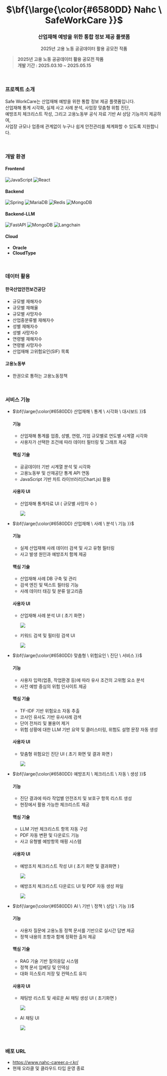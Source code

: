 <h1 align="center">$\bf{\large{\color{#6580DD} Nahc \ SafeWorkCare }}$</h1>
<h3 align="center">
 산업재해 예방을 위한 통합 정보 제공 플랫폼
</h3>
<p align="center">
 2025년 고용 노동 공공데이터 활용 공모전 작품 <br>
</p>

<blockquote>
  <p dir="auto">
     <strong> 2025년 고용 노동 공공데이터 활용 공모전 작품 </strong> <br>
     <strong> 개발 기간 : 2025.03.10 ~ 2025.05.15 </strong>
  </p>
</blockquote>

<br>

### 프로젝트 소개
Safe WorkCare는 산업재해 예방을 위한 통합 정보 제공 플랫폼입니다. <br>
산업재해 통계 시각화, 실제 사고 사례 분석, 사업장 맞춤형 위험 진단, <br>
예방조치 체크리스트 작성, 그리고 고용노동부 공식 자료 기반 AI 상담 기능까지 제공하여, <br>
사업장 규모나 업종에 관계없이 누구나 쉽게 안전관리를 체계화할 수 있도록 지원합니다. <br>

<br> 

### 개발 환경
#### Frontend
![JavaScript](https://img.shields.io/badge/javascript-%23323330.svg?style=for-the-badge&logo=javascript&logoColor=%23F7DF1E)
![React](https://img.shields.io/badge/react-%2320232a.svg?style=for-the-badge&logo=react&logoColor=%2361DAFB)
#### Backend
![Spring](https://img.shields.io/badge/spring-%236DB33F.svg?style=for-the-badge&logo=spring&logoColor=white)
![MariaDB](https://img.shields.io/badge/MariaDB-003545?style=for-the-badge&logo=mariadb&logoColor=white)
![Redis](https://img.shields.io/badge/redis-%23DD0031.svg?style=for-the-badge&logo=redis&logoColor=white)
![MongoDB](https://img.shields.io/badge/MongoDB-%234ea94b.svg?style=for-the-badge&logo=mongodb&logoColor=white)
#### Backend-LLM
![FastAPI](https://img.shields.io/badge/FastAPI-005571?style=for-the-badge&logo=fastapi)
![MongoDB](https://img.shields.io/badge/MongoDB-%234ea94b.svg?style=for-the-badge&logo=mongodb&logoColor=white)
![Langchain](https://img.shields.io/badge/langchain-1C3C3C?style=for-the-badge&logo=langchain&logoColor=white)
#### Cloud 
- **Oracle** <br>
- **CloudType** <br>

<br>

### 데이터 활용
#### 한국산업안전보건공단
- 규모별 재해자수 <br>
- 규모별 재해율 <br>
- 규모별 사망자수 <br>
- 산업중분류별 재해자수 <br>
- 성별 재해자수 <br>
- 성별 사망자수 <br>
- 연령별 재해자수 <br>
- 연령별 사망자수 <br>
- 산업재해 고위험요인(SIF) 목록 <br>
#### 고용노동부
- 한권으로 통하는 고용노동정책 <br>

<br>

### 서비스 기능
- <p>$\bf{\large{\color{#6580DD} 산업재해 \ 통계 \ 시각화 \ 대시보드 }}$</p>

   #### 기능
     * 산업재해 통계를 업종, 성별, 연령, 기업 규모별로 연도별 시계열 시각화
     * 사용자가 선택한 조건에 따라 데이터 필터링 및 그래프 제공
   #### 핵심 기술
     * 공공데이터 기반 시계열 분석 및 시각화
     * 고용노동부 및 산재공단 통계 API 연동
     * JavaScript 기반 차트 라이브러리(Chart.js) 활용
   #### 사용자 UI
     * 산업재해 통계자료 UI ( 규모별 사망자 수 )
       <p align="left">
         <img src="https://github.com/user-attachments/assets/80850811-8fa5-47c0-bfd0-7289d2f4fe18"/>
       </p>

- <p>$\bf{\large{\color{#6580DD} 산업재해 \ 사례 \ 분석 \ 기능 }}$</p>

   #### 기능
     * 실제 산업재해 사례 데이터 검색 및 사고 유형 필터링
     * 사고 발생 원인과 예방조치 함께 제공
   #### 핵심 기술
     * 산업재해 사례 DB 구축 및 관리
     * 검색 엔진 및 텍스트 필터링 기능
     * 사례 데이터 태깅 및 분류 알고리즘
   #### 사용자 UI
     * 산업재해 사례 분석 UI ( 초기 화면 )
       <p align="left">
         <img src="https://github.com/user-attachments/assets/cbaf7cd8-607c-4a7a-b197-aa66c7719b6c"/>
       </p>
     * 키워드 검색 및 필터링 검색 UI
       <p align="left">
         <img src="https://github.com/user-attachments/assets/2ff0787c-f017-4cad-b303-e45ddef837e7"/>
       </p>

- <p>$\bf{\large{\color{#6580DD} 맞춤형 \ 위험요인 \ 진단 \ 서비스 }}$</p>

   #### 기능
     * 사용자 입력(업종, 작업환경 등)에 따라 유사 조건의 고위험 요소 분석
     * 사전 예방 중심의 위험 인사이트 제공
   #### 핵심 기술
     * TF-IDF 기반 위험요소 자동 추출
     * 코사인 유사도 기반 유사사례 검색
     * 단어 전처리 및 불용어 제거
     * 위험 상황에 대한 LLM 기반 요약 및 클러스터링, 위험도 설명 문장 자동 생성
   #### 사용자 UI
     * 맞춤형 위험요인 진단 UI ( 초기 화면 및 결과 화면 )
       <p align="left">
         <img src="https://github.com/user-attachments/assets/37ae0d83-6b4e-4fab-85b5-db2abc13003a"/>
       </p>

- <p>$\bf{\large{\color{#6580DD} 예방조치 \ 체크리스트 \ 자동 \ 생성 }}$</p>

   #### 기능
     * 진단 결과에 따라 작업별 안전조치 및 보호구 항목 리스트 생성
     * 현장에서 활용 가능한 체크리스트 제공
   #### 핵심 기술
     * LLM 기반 체크리스트 항목 자동 구성
     * PDF 자동 변환 및 다운로드 기능
     * 사고 유형별 예방항목 매핑 시스템
   #### 사용자 UI
     * 예방조치 체크리스트 작성 UI ( 초기 화면 및 결과화면 )
       <p align="left">
         <img src="https://github.com/user-attachments/assets/ef6fd413-55ec-4c79-85f4-5f1c0c7d175f"/>
       </p>
     * 예방조치 체크리스트 다운로드 UI 및 PDF 자동 생성 파일
       <p align="left">
         <img src="https://github.com/user-attachments/assets/677b0a97-42a0-4d73-be8e-997dd57c745e"/>
       </p>

- <p>$\bf{\large{\color{#6580DD} AI \ 기반 \ 정책 \ 상담 \ 기능 }}$</p>

   #### 기능
     * 사용자 질문에 고용노동 정책 문서를 기반으로 실시간 답변 제공
     * 정책 내용의 조항과 함께 정확한 출처 제공
   #### 핵심 기술
     * RAG 기술 기반 질의응답 시스템
     * 정책 문서 임베딩 및 인덱싱
     * 대화 히스토리 저장 및 컨텍스트 유지
   #### 사용자 UI
     * 채팅방 리스트 및 새로운 AI 채팅 생성 UI ( 초기화면 )
       <p align="left">
         <img src="https://github.com/user-attachments/assets/4885a75c-3d08-4a35-8422-69101286f0c3"/>
       </p>
     * AI 채팅 UI
       <p align="left">
         <img src="https://github.com/user-attachments/assets/7ba4e5b5-1df2-4d62-8704-01c3e5034317"/>
       </p>

<br>

### 배포 URL
- https://www.nahc-career.o-r.kr/
- 현재 오라클 및 클라우드 타입 운영 종료


